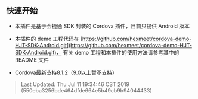 

## 快速开始

- 本插件是基于会捷通 SDK 封装的 Cordova 插件，目前只提供 Android 版本

- 本插件的 demo 工程代码在 [https://github.com/hexmeet/cordova-demo-HJT-SDK-Android.git](https://github.com/hexmeet/cordova-demo-HJT-SDK-Android.git)， 有关 demo 工程和本插件的使用方法请参考其中的 README 文件

- Cordova最新支持8.1.2（9.0以上暂不支持）

> Last Updated: Thu Jul 11 19:34:46 CST 2019 (550eba3256bde464dfde664e5b49cb9b94044433)
